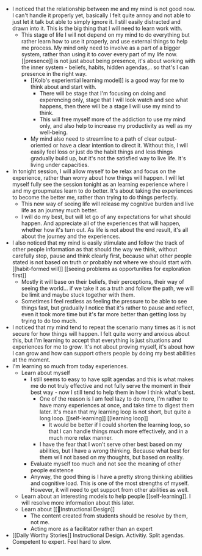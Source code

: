 - I noticed that the relationship between me and my mind is not good now. I can't handle it properly yet, basically I felt quite annoy and not able to just let it talk but able to simply ignore it. I still easily distracted and drawn into it. This is the big thing that I will need to learn work with.
    - This stage of life I will not depend on my mind to do everything but rather learn how to use it properly, and use external things to help me process. My mind only need to involve as a part of a bigger system, rather than using it to cover every part of my life now. [[presence]] is not just about being presence, it's about working with the inner system - beliefs, habits, hidden agendas,.. so that's I can presence in the right way.
        - [[Kolb's experiential learning model]] is a good way for me to think about and start with.
            - There will be stage that I'm focusing on doing and experencing only, stage that I will look watch and see what happens, then there will be a stage I will use my mind to think.
            - This will free myself more of the addiction to use my mind only, and also help to increase my productivity as well as my well-being. 
        - My mind also need to streamline to a path of clear output-oriented or have a clear intention to direct it. Without this, I will easily feel loss or just do the habit things and less things gradually build up, but it's not the satisfied way to live life. It's living under capacities.
- In tonight session, I will allow myself to be relax and focus on the experience, rather than worry about how things will happen. I will let myself fully see the session tonight as an learning experience where I and my groupmates learn to do better. It's about taking the experiences to become the better me, rather than trying to do things perfectly. 
    - This new way of seeing life will release my cognitive burden and live life as an journey much better.
    - I will do my best, but will let go of any expectations for what should happen. And appreciate all of the experiences that will happen, whether how it's turn out. As life is not about the end result, it's all about the journey and the experiences.
- I also noticed that my mind is easily stimulate and follow the track of other people information as that should the way we think, without carefully stop, pause and think clearly first, because what other people stated is not based on truth or probably not where we should start with. [[habit-formed will]] [[seeing problems as opportunities for exploration first]]
    - Mostly it will base on their beliefs, their perceptions, their way of seeing the world... if we take it as a truth and follow the path, we will be limit and maybe stuck together with them. 
    - Sometimes I feel restless as feeling the pressure to be able to see things fast, but gradually I notice that it's rather to pause and reflect, even it took more time but it's far more better than getting loss by trying to do too much.
- I noticed that my mind tend to repeat the scenario many times as it is not secure for how things will happen. I felt quite worry and anxious about this, but I'm learning to accept that everything is just situations and experiences for me to grow. It's not about proving myself, it's about how I can grow and how can support others people by doing my best abilities at the moment.
- I'm learning so much from today experiences.
    - Learn about myself
        - I still seems to easy to have split agendas and this is what makes me do not truly effective and not fully serve the moment in their best way - now I still tend to help them in how I think what's best.
            - One of the reason is I am feel lazy to do more, I'm rather to have many experiences at once, and take time to digest them later. It's mean that my learning loop is not short, but quite a long loop. [[self-learning]] [[learning loop]]
                - It would be better if I could shorten the learning loop, so that I can handle things much more effectively, and in a much more relax manner.
            - I have the fear that I won't serve other best based on my abilities, but I have a wrong thinking. Because what best for them will not based on my thoughts, but based on reality.
        - Evaluate myself too much and not see the meaning of other people existence
        - Anyway, the good thing is I have a pretty strong thinking abilities and cognitive load. This is one of the most strengths of myself. However, it will need to get support from other abilities as well.
    - Learn about an interesting models to help people [[self-learning]]. I will resolve more information about this later.
    - Learn about [[🌱Instructional Design]]
        - The content created from students should be resolve by them, not me.
        - Acting more as a facilitator rather than an expert
- [[Daily Worthy Stories]] Instructional Design. Activitiy. Split agendas. Competent to expert. Feel hard to slow.
- 
